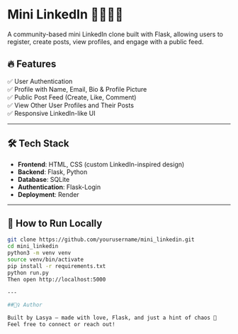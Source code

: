 # Mini LinkedIn 👩‍💻👨‍💼

A community-based mini LinkedIn clone built with Flask, allowing users to register, create posts, view profiles, and engage with a public feed.

## 🔥 Features

✅ User Authentication  
✅ Profile with Name, Email, Bio & Profile Picture  
✅ Public Post Feed (Create, Like, Comment)  
✅ View Other User Profiles and Their Posts  
✅ Responsive LinkedIn-like UI

---

## 🛠 Tech Stack

- **Frontend**: HTML, CSS (custom LinkedIn-inspired design)  
- **Backend**: Flask, Python  
- **Database**: SQLite  
- **Authentication**: Flask-Login  
- **Deployment**: Render

---

## 🚀 How to Run Locally

```bash
git clone https://github.com/yourusername/mini_linkedin.git
cd mini_linkedin
python3 -m venv venv
source venv/bin/activate
pip install -r requirements.txt
python run.py
Then open http://localhost:5000

---

##🙋‍♀️ Author

Built by Lasya — made with love, Flask, and just a hint of chaos 💙
Feel free to connect or reach out!
